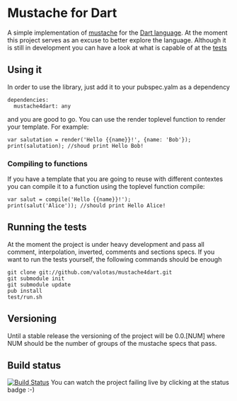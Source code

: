 Mustache for Dart
=================
A simple implementation of [mustache](http://mustache.github.com/) for the
[Dart language](http://www.dartlang.org/). At the moment this project serves
as an excuse to better explore the language. Although it is still in development you can have a look at what is capable of at the
[tests](https://github.com/valotas/mustache4dart/blob/master/test/mustache_tests.dart)

Using it
--------
In order to use the library, just add it to your pubspec.yalm as a dependency

	dependencies:
	  mustache4dart: any

and you are good to go. You can use the render toplevel function to render your template.
For example:

	var salutation = render('Hello {{name}}!', {name: 'Bob'});
	print(salutation); //shoud print Hello Bob!

### Compiling to functions
If you have a template that you are going to reuse with different contextes you can compile
it to a function using the toplevel function compile:

	var salut = compile('Hello {{name}}!');
	print(salut('Alice')); //should print Hello Alice! 

Running the tests
-----------------
At the moment the project is under heavy development and pass all comment, interpolation,
inverted, comments and sections specs. If you want to run the tests yourself, the following 
commands should be enough

	git clone git://github.com/valotas/mustache4dart.git
	git submodule init
	git submodule update 
	pub install
	test/run.sh

Versioning
----------
Until a stable release the versioning of the project will be 0.0.[NUM] where NUM should be
the number of groups of the mustache specs that pass.

Build status
------------
[![Build Status](https://drone.io/github.com/valotas/mustache4dart/status.png)](https://drone.io/github.com/valotas/mustache4dart/latest)
You can watch the project failing live by clicking at the status badge :-)

